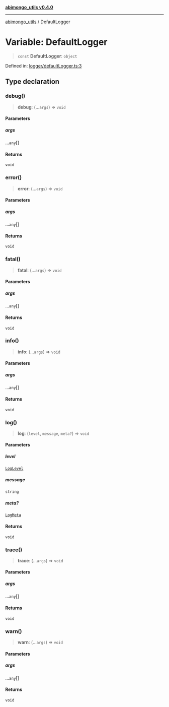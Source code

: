 [**abimongo_utils v0.4.0**](../README.md)

***

[abimongo_utils](../README.md) / DefaultLogger

# Variable: DefaultLogger

> `const` **DefaultLogger**: `object`

Defined in: [logger/defaultLogger.ts:3](https://github.com/NodEm9/abimongo_utils/blob/a65cd6462ac155e030ff8f62ef498bb805490cbf/src/logger/defaultLogger.ts#L3)

## Type declaration

### debug()

> **debug**: (...`args`) => `void`

#### Parameters

##### args

...`any`[]

#### Returns

`void`

### error()

> **error**: (...`args`) => `void`

#### Parameters

##### args

...`any`[]

#### Returns

`void`

### fatal()

> **fatal**: (...`args`) => `void`

#### Parameters

##### args

...`any`[]

#### Returns

`void`

### info()

> **info**: (...`args`) => `void`

#### Parameters

##### args

...`any`[]

#### Returns

`void`

### log()

> **log**: (`level`, `message`, `meta?`) => `void`

#### Parameters

##### level

[`LogLevel`](../type-aliases/LogLevel.md)

##### message

`string`

##### meta?

[`LogMeta`](../interfaces/LogMeta.md)

#### Returns

`void`

### trace()

> **trace**: (...`args`) => `void`

#### Parameters

##### args

...`any`[]

#### Returns

`void`

### warn()

> **warn**: (...`args`) => `void`

#### Parameters

##### args

...`any`[]

#### Returns

`void`
